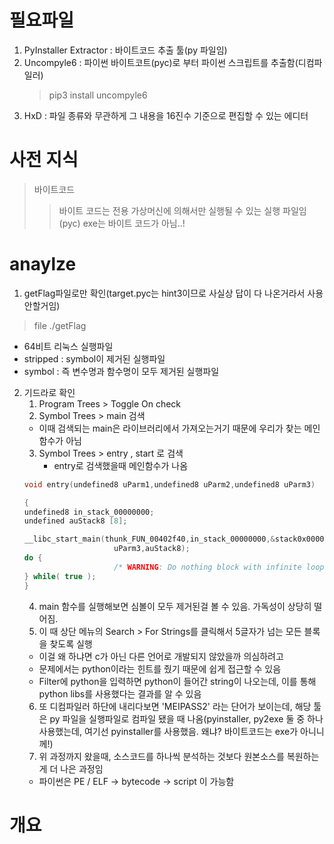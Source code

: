 # 필요파일
1. PyInstaller Extractor : 바이트코드 추출 툴(py 파일임)
2. Uncompyle6 : 파이썬 바이트코트(pyc)로 부터 파이썬 스크립트를 추출함(디컴파일러)
    > pip3 install uncompyle6
3. HxD : 파일 종류와 무관하게 그 내용을 16진수 기준으로 편집할 수 있는 에디터

# 사전 지식
> 바이트코드
>> 바이트 코드는 전용 가상머신에 의해서만 실행될 수 있는 실행 파일임(pyc)
>> exe는 바이트 코드가 아님..!

# anaylze
1. getFlag파일로만 확인(target.pyc는 hint3이므로 사실상 답이 다 나온거라서 사용안할거임)
> file ./getFlag
- 64비트 리눅스 실행파일
- stripped : symbol이 제거된 실행파일
- symbol : 즉 변수명과 함수명이 모두 제거된 실행파일
2. 기드라로 확인
    1. Program Trees > Toggle On check
    2. Symbol Trees > main 검색
    - 이때 검색되는 main은 라이브러리에서 가져오는거기 때문에 우리가 찾는 메인함수가 아님
    3. Symbol Trees > entry , start 로 검색
        - entry로 검색했을때 메인함수가 나옴
    ```c
    void entry(undefined8 uParm1,undefined8 uParm2,undefined8 uParm3)

    {
    undefined8 in_stack_00000000;
    undefined auStack8 [8];
    
    __libc_start_main(thunk_FUN_00402f40,in_stack_00000000,&stack0x00000008,FUN_00405390,FUN_00405400,
                        uParm3,auStack8);
    do {
                        /* WARNING: Do nothing block with infinite loop */
    } while( true );
    }
    ```        
    4. main 함수를 실행해보면 심볼이 모두 제거된걸 볼 수 있음. 가독성이 상당히 떨어짐.
    5. 이 때 상단 메뉴의 Search > For Strings를 클릭해서 5글자가 넘는 모든 블록을 찾도록 실행
    - 이걸 왜 하냐면 c가 아닌 다른 언어로 개발되지 않았을까 의심하려고
    - 문제에서는 python이라는 힌트를 줬기 때문에 쉽게 접근할 수 있음
    - Filter에 python을 입력하면 python이 들어간 string이 나오는데, 이를 통해 python libs를 사용했다는 결과를 알 수 있음
    6. 또 디컴파일러 하단에 내리다보면 'MEIPASS2' 라는 단어가 보이는데, 해당 툴은 py 파일을 실행파일로 컴파일 됐을 때 나옴(pyinstaller, py2exe 둘 중 하나 사용했는데, 여기선 pyinstaller를 사용했음. 왜냐? 바이트코드는 exe가 아니니께!)
    7. 위 과정까지 왔을때, 소스코드를 하나씩 분석하는 것보다 원본소스를 복원하는게 더 나은 과정임
    - 파이썬은 PE / ELF -> bytecode -> script 이 가능함

# 개요

